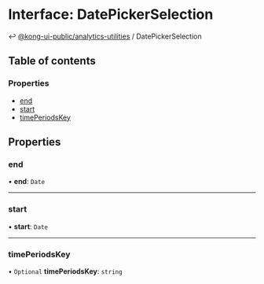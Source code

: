 # Interface: DatePickerSelection

↩ [@kong-ui-public/analytics-utilities](../types.md) / DatePickerSelection

## Table of contents

### Properties

- [end](DatePickerSelection.md#end)
- [start](DatePickerSelection.md#start)
- [timePeriodsKey](DatePickerSelection.md#timeperiodskey)

## Properties

### end

• **end**: `Date`

___

### start

• **start**: `Date`

___

### timePeriodsKey

• `Optional` **timePeriodsKey**: `string`
